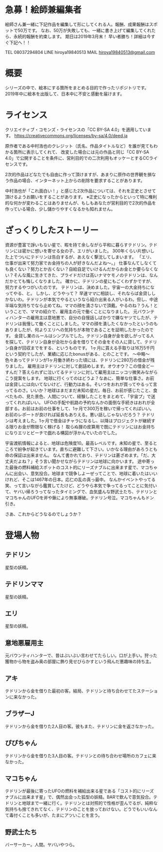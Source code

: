# 急募！絵師兼編集者
絵師さん兼一緒に下記作品を編集して形にしてくれる人。報酬、成果報酬はスポットで50万です。
なお、50万が失敗しても、一緒に書き上げて編集してくれたら、永続的報酬を約束します。
期日は2019年3月末！
早い者勝ち！詳細は今すぐ下記へ！！

TEL 08037294804
LINE hiroya19840513
MAIL hiroya19840513@gmail.com

# 概要
シリーズの中で、絵本にする箇所をまとめる目的で作ったリポジトリです。
2019年中に絵本を出版して、日本中に不安と感動を届けます。

# ライセンス
クリエイティブ・コモンズ・ライセンスの「CC BY-SA 4.0」を適用しています。
https://creativecommons.org/licenses/by-sa/4.0/deed.ja

原作者である中村浩也のクレジット（氏名、作品タイトルなど）を誰が見てもわかる箇所に表示してくれて、
改変した場合には元の作品と同じ「CC BY-SA 4.0」で公開することを条件に、営利目的での二次利用もオッケーとするCCライセンスです。

2次的作品はどなたでも自由に作って頂けますが、あまりに原作の世界観を損なう作品の場合、インターネット上からの削除を要求することがあります。

中村浩也が「これ面白い！」と感じた2次作品については、それを正史とさせて頂けるようお願いをすることがあります。
※正史になったからといって特に権利的な何かが変わることはありませんが、もしもあなたが営利目的で2次的作品を作っている場合、少し儲かりやすくなるかも知れません。

# ざっくりしたストーリー
資源が豊富で諍いもない星で、暇を持て余しながら平和に暮らすテドリン。テドリンには密かに想いを寄せる女の子、エリがいました。
300年くらい片想いした上でついにテドリンは告白するが、あえなく撃沈してしまいます。
「エリ、仕事が出来て努力家でお金持ちの人が好きなんだよね〜。」
仕事なんてしなくても良くない？努力とか古くない？自給自足でいけるんだからお金とか要らなくない？そんな風に生きてきた、プライドだけは高いナマケモノのテドリンは、なんだかとても悔しくなりました。
確かに、テドリンの星にもごくわずかですが、努力するやつがいたのです。
テドリンは、決めました。宇宙一の大金持ちになってやる、と。
しかし、どうやって？
早速ママに相談し、それならば金貸ししかないわ。テドリンが本気でやるというなら紹介出来る人がいるわ。但し、中途半端な気持ちでなら止めてね。ママの顔を潰さないで頂戴。やるのね？うん！ということで、ママの紹介で、雇用主の元で働くことになりました。
元バウンティハンターの雇用主は意地悪で、自分の自慢話しばかりで嫌なヤツでしたが、テドリンは我慢して働くことにしました。ママの顔を潰したくなかったというのもありましたが、何よりエリへの気持ちが本物であることを証明したかったのです。
金貸し業のルールはシンプルでした。テドリン自身が金を欲しがってる人を探して、テドリン自身が会社から金を借りてその金をその人に貸して、テドリン自身が回収までをする、というものです。
1ヶ月に貰える手取りは16万5千円という契約でしたが、業績に応じたbonusがある、とのことです。
〜中略〜
色々あってテドリンが1ヶ月働き終わった頃には、テドリンに280万の借金が残りました。
雇用主はテドリンに対して劇詰めします。オウオウ？この借金どーすんだ？答えられずに泣いてるテドリンに対して雇用主はニッコリ微笑みながらこう提案をします。
地球に行くってのはどうよ？なあに、簡単な仕事さ。お前は金貸しには向いてないけど、行動力はある。そいつをおれが買ってやるって言ってるのさ。いいか？地球はまだまだ未知の星だ。毎日、お前が感じたこと、食べたもの、見た景色、人間について、経験したことをまとめて、「宇宙プ」で送ってくれればいい。
UFOの手配や航路の予約なんかの面倒な手続きはおれが全部する。お前はお前の仕事をして、1ヶ月で300万を稼いで帰ってくればいい。お前のレポートが良ければ延長もありえる。悪い話しじゃないだろう？
テドリンは考えました。1ヶ月で借金はチャラになるし、以降はプロジェクトが継続する限りお金が際限なく稼げる！
取らぬ狸の皮算用で既にテドリンにはお金持ちになりエリとビーチで戯れる構図が浮かんでいたのでした。

宇宙渡航情報によると、地球は危険度10。最高レベルです。未知の星で、至るところで紛争が起きています。直ちに避難して下さい。いかなる理由があろうとも命の保証は出来ません。
なんて書かれており、テドリンは蒼ざめます。「だ、大丈夫だよね？」そう言い聞かせながらテドリンは地球に向かいます。
途中寄った最後の燃料補給スポットのコスト的にリーズナブルに出来ます星で、マコちゃんに出会い、意気投合。地球まで競争しよーぜってことで、地球に着いたはいいけれど、そこは1467年の日本。応仁の乱の真っ最中。
なんかイベントやってる笑、って言いながら鑑賞してたけど、どうやら本気で争ってるってことに気付いて、ヤバい帰ろうってなったタイミングで、血気盛んな野武士たち、テドリンとマコちゃんのUFOを斧や鍬により無事爆破。テドリン号泣。マコちゃんもドン引き。

さあ、これからどうなるのでしょうか？

# 登場人物
## テドリン
星型の妖精。

## テドリンママ
星型の妖精。

## エリ
星型の妖精。

## 意地悪雇用主
元バウンティハンターで、昔はぶいぶい言わせてたらしい。口が上手い。狩った獲物から物を盗み奥の部屋に飾り見せびらかすという飛んだ悪趣味の持ち主。

## アキ
テドリンから金を借りた最初の客。結局、テドリンと待ち合わせてたステーションに来なかった。

## ブラザーJ
テドリンから金を借りた2人目の客。彼もまた、テドリンに金を返さなかった。

## ぴぴちゃん
テドリンから金を借りた3人目の客。テドリンとの待ち合わせ場所のカフェに来なかった。

## マコちゃん
テドリンが最後に寄ったUFOの燃料を補給出来る星である「コスト的にリーズナブルに出来ます星」で、偶然出会った狐型の妖精。BARで飲んで意気投合。テドリンと地球まで一緒に行く。テドリンとは対照的で性格が歪んでるが、純粋な気持ちも捨てきれてなく、テドリンのことを放っておけない。どうでもいいなんて毒付くことも多いが、たまにアツいことを言う。

## 野武士たち
バーサーカー。人間。ヤバいやつら。

